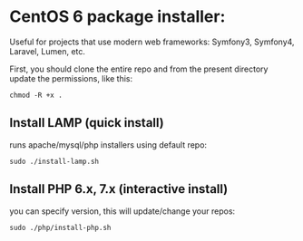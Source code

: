CentOS 6 package installer:
==========================

Useful for projects that use modern web frameworks: Symfony3, Symfony4, Laravel, Lumen, etc.

First, you should clone the entire repo and from the present directory update the permissions, like this: 
    
    chmod -R +x .

Install LAMP (quick install)
-----
runs apache/mysql/php installers using default repo: 

    sudo ./install-lamp.sh

Install PHP 6.x, 7.x (interactive install)
-----
you can specify version, this will update/change your repos:

    sudo ./php/install-php.sh
    

